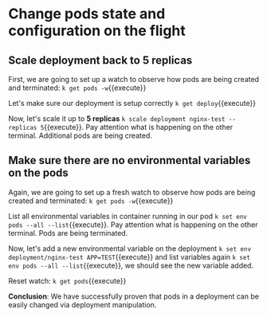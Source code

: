 # Change pods state and configuration on the flight

## Scale deployment back to 5 replicas

First, we are going to set up a watch to observe how pods are being created and terminated: `k get pods -w`{{execute}}

Let's make sure our deployment is setup correctly `k get deploy`{{execute}}

Now, let's scale it up to **5 replicas** `k scale deployment nginx-test --replicas 5`{{execute}}. Pay attention what is happening on the other terminal. Additional pods are being created.

## Make sure there are no environmental variables on the pods

Again, we are going to set up a fresh watch to observe how pods are being created and terminated: `k get pods -w`{{execute}}

List all environmental variables in container running in our pod `k set env pods --all --list`{{execute}}. Pay attention what is happening on the other terminal. Pods are being terminated.

Now, let's add a new environmental variable on the deployment `k set env deployment/nginx-test APP=TEST`{{execute}} and list variables again `k set env pods --all --list`{{execute}}, we should see the new variable added.

Reset watch: `k get pods`{{execute}}

**Conclusion**: We have successfully proven that pods in a deployment can be easily changed via deployment manipulation.
